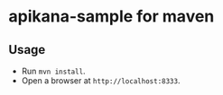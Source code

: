 # apikana-sample for maven

## Usage

- Run `mvn install`.
- Open a browser at `http://localhost:8333`.